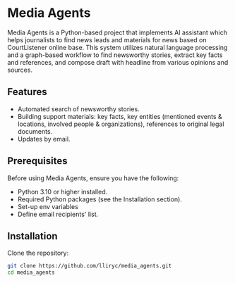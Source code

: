 # Media Agents

Media Agents is a Python-based project that implements AI assistant which helps journalists to find news leads and materials for news based on CourtListener online base. This system utilizes natural language processing and a graph-based workflow to find newsworthy stories, extract key facts and references, and compose draft with headline from various opinions and sources.

## Features

- Automated search of newsworthy stories.
- Building support materials: key facts, key entities (mentioned events & locations, involved people & organizations), references to original legal documents.
- Updates by email.

## Prerequisites

Before using Media Agents, ensure you have the following:

- Python 3.10 or higher installed.
- Required Python packages (see the Installation section).
- Set-up env variables
- Define email recipients' list.

## Installation

Clone the repository:

```bash
git clone https://github.com/lliryc/media_agents.git
cd media_agents
```
